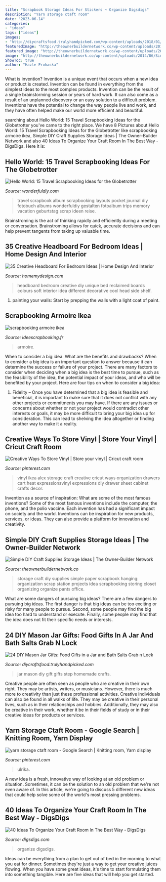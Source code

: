 ```yaml
---
title: "Scrapbook Storage Ideas For Stickers ~ Organize Digsdigs"
description: "Yarn storage ctaft room"
date: "2023-06-14"
categories:
- "ideas"
tags: ["ideas"]
images:
- "http://diycraftsfood.trulyhandpicked.com/wp-content/uploads/2018/01/DIY-Mason-Jar-Crafts-Mason-jar-gift-ideas-step-by-step-tutorials.jpg"
featuredImage: "http://theownerbuildernetwork.co/wp-content/uploads/2014/06/Simple_DIY_Craft_Station_Storage_I_101.jpg"
featured_image: "http://theownerbuildernetwork.co/wp-content/uploads/2014/06/Simple_DIY_Craft_Station_Storage_I_101.jpg"
image: "http://theownerbuildernetwork.co/wp-content/uploads/2014/06/Simple_DIY_Craft_Station_Storage_I_101.jpg"
ShowToc: true
author: "Hazle Prohaska"
---
```



What is invention?
Invention is a unique event that occurs when a new idea or product is created. Invention can be found in everything from the simplest ideas to the most complex products. Invention can be the result of a single brainstorming session or years of hard work. It can also come as a result of an unplanned discovery or an easy solution to a difficult problem. Inventions have the potential to change the way people live and work, and they have often helped make our world more efficient and beautiful.

	

		
searching about Hello World: 15 Travel Scrapbooking Ideas for the Globetrotter you've came to the right place. We have 8 Pictures about Hello World: 15 Travel Scrapbooking Ideas for the Globetrotter like scrapbooking armoire ikea, Simple DIY Craft Supplies Storage Ideas | The Owner-Builder Network and also 40 Ideas To Organize Your Craft Room In The Best Way - DigsDigs. Here it is:
		
    
## Hello World: 15 Travel Scrapbooking Ideas For The Globetrotter

<img loading=lazy src="https://cdn.wonderfuldiy.com/wp-content/uploads/2017/10/Pocket-pages-photo-album.jpg" onerror="this.onerror=null;this.src='https://tse3.mm.bing.net/th?id=OIP.dTo19QbuOT_PrQcR_ALO-AHaJ-&amp;pid=15.1';" alt="Hello World: 15 Travel Scrapbooking Ideas for the Globetrotter">

_Source: wonderfuldiy.com_

>travel scrapbook album scrapbooking layouts pocket journal diy fotobuch albums wonderfuldiy gestalten fotoalbum trips memory vacation geburtstag scrap ideen reise. 

	

Brainstroming is the act of thinking rapidly and efficiently during a meeting or conversation. Brainstroming allows for quick, accurate decisions and can help prevent tangents from taking up valuable time.

    
## 35 Creative Headboard For Bedroom Ideas | Home Design And Interior

<img loading=lazy src="http://homemydesign.com/wp-content/uploads/2014/06/reclaimed-board-in-soft-headboard.jpg" onerror="this.onerror=null;this.src='https://tse3.mm.bing.net/th?id=OIP.KoFWbTWgG6m84JMUc9wgKgHaLD&amp;pid=15.1';" alt="35 Creative Headboard For Bedroom Ideas | Home Design And Interior">

_Source: homemydesign.com_

>headboard bedroom creative diy unique bed reclaimed boards colours soft interior idea different decorative cool head side shelf. 

	

1. painting your walls: Start by prepping the walls with a light coat of paint.

    
## Scrapbooking Armoire Ikea

<img loading=lazy src="http://www.ideescrapbooking.fr/images/scrapbooking-armoire-ikea_3.jpg" onerror="this.onerror=null;this.src='https://tse4.mm.bing.net/th?id=OIP.llqFrBfwbiOY4Bi62356fgHaLL&amp;pid=15.1';" alt="scrapbooking armoire ikea">

_Source: ideescrapbooking.fr_

>armoire. 

	

When to consider a big idea: What are the benefits and drawbacks?
When to consider a big idea is an important question to answer because it can determine the success or failure of your project. There are many factors to consider when deciding when a big idea is the best time to pursue, such as the feasibility of the idea, the potential impact of your ideas, and who will be benefited by your project. Here are four tips on when to consider a big idea:
1. Fidelity – Once you have determined that a big idea is feasible and beneficial, it is important to make sure that it does not conflict with any other projects or commitments you may have. If there are any issues or concerns about whether or not your project would contradict other interests or goals, it may be more difficult to bring your big idea up for consideration. This can lead to shelving the idea altogether or finding another way to make it a reality.


    
## Creative Ways To Store Vinyl | Store Your Vinyl | Cricut Craft Room

<img loading=lazy src="https://i.pinimg.com/736x/ab/b3/6f/abb36f509485445305ebedd1a73ad6aa--ikea-alex-expressions.jpg?b=t" onerror="this.onerror=null;this.src='https://tse4.mm.bing.net/th?id=OIP.v006rKZQWKkxnwZbLFkTSAHaK9&amp;pid=15.1';" alt="Creative Ways To Store Vinyl | Store your vinyl | Cricut craft room">

_Source: pinterest.com_

>vinyl ikea alex storage craft creative cricut ways organization drawers cart heat expressionsvinyl expressions diy drawer sheet cabinet crafts decor. 

	

Invention as a source of inspiration: What are some of the most famous inventions?
Some of the most famous inventions include the computer, the phone, and the polio vaccine. Each invention has had a significant impact on society and the world. Inventions can be inspiration for new products, services, or ideas. They can also provide a platform for innovation and creativity.

    
## Simple DIY Craft Supplies Storage Ideas | The Owner-Builder Network

<img loading=lazy src="http://theownerbuildernetwork.co/wp-content/uploads/2014/06/Simple_DIY_Craft_Station_Storage_I_101.jpg" onerror="this.onerror=null;this.src='https://tse1.mm.bing.net/th?id=OIP.itXE5uaIbwr52AaqXbm06QHaLI&amp;pid=15.1';" alt="Simple DIY Craft Supplies Storage Ideas | The Owner-Builder Network">

_Source: theownerbuildernetwork.co_

>storage craft diy supplies simple paper scrapbook hanging organization scrap station projects idea scrapbooking storing closet organizing organize pants office. 

	

What are some dangers of pursuing big ideas?
There are a few dangers to pursuing big ideas. The first danger is that big ideas can be too exciting or risky for many people to pursue. Second, some people may find the big idea too hard to understand or execute. Finally, some people may find that the idea does not fit their specific needs or interests.

    
## 24 DIY Mason Jar Gifts: Food Gifts In A Jar And Bath Salts  Grab N Lock 

<img loading=lazy src="http://diycraftsfood.trulyhandpicked.com/wp-content/uploads/2018/01/DIY-Mason-Jar-Crafts-Mason-jar-gift-ideas-step-by-step-tutorials.jpg" onerror="this.onerror=null;this.src='https://tse3.mm.bing.net/th?id=OIP.1IMkFQHYB89-69mP2NRT0wHaLH&amp;pid=15.1';" alt="24 DIY Mason Jar Gifts: Food Gifts in a Jar and Bath Salts  Grab n Lock ">

_Source: diycraftsfood.trulyhandpicked.com_

>jar mason diy gift gifts step homemade crafts. 

	

Creative people are often seen as people who are creative in their own right. They may be artists, writers, or musicians. However, there is much more to creativity than just these professional activities. Creative individuals can also be found in all walks of life. They may be creative in their personal lives, such as in their relationships and hobbies. Additionally, they may also be creative in their work, whether it be in their fields of study or in their creative ideas for products or services.

    
## Yarn Storage Ctaft Room - Google Search | Knitting Room, Yarn Display

<img loading=lazy src="https://i.pinimg.com/736x/1a/8f/db/1a8fdb7544377d498f0e79a2c87615f7.jpg" onerror="this.onerror=null;this.src='https://tse4.mm.bing.net/th?id=OIP.fqrCYY9mJx6iFIkVhoF8YQHaJ8&amp;pid=15.1';" alt="yarn storage ctaft room - Google Search | Knitting room, Yarn display">

_Source: pinterest.com_

>ulrika. 

	

A new idea is a fresh, innovative way of looking at an old problem or situation. Sometimes, it can be the solution to an old problem that we're not even aware of. In this article, we're going to discuss 5 different new ideas that could help solve some of the world's most pressing problems.

    
## 40 Ideas To Organize Your Craft Room In The Best Way - DigsDigs

<img loading=lazy src="https://www.digsdigs.com/photos/ideas-to-organize-your-craft-room-in-the-best-way-27-554x776.jpg" onerror="this.onerror=null;this.src='https://tse2.mm.bing.net/th?id=OIP.E7ns5HCZS3IQrP-CiYsg8AHaKX&amp;pid=15.1';" alt="40 Ideas To Organize Your Craft Room In The Best Way - DigsDigs">

_Source: digsdigs.com_

>organize digsdigs. 

	

Ideas can be everything from a plan to get out of bed in the morning to what you eat for dinner. Sometimes they're just a way to get your creative juices flowing. When you have some great ideas, it's time to start formulating them into something tangible. Here are five ideas that will help you get started.

